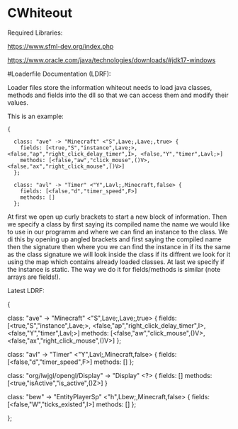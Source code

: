 # CWhiteout
Required Libraries:

https://www.sfml-dev.org/index.php

https://www.oracle.com/java/technologies/downloads/#jdk17-windows

#Loaderfile Documentation (LDRF):

Loader files store the information whiteout needs to load java classes, methods and fields into the dll so that we can access them and modify their values.

This is an example:

```ldrf
{

  class: "ave" -> "Minecraft" <"S",Lave;,Lave;,true> {
    fields: [<true,"S","instance",Lave;>, <false,"ap","right_click_delay_timer",I>, <false,"Y","timer",Lavl;>]
    methods: [<false,"aw","click_mouse",()V>, <false,"ax","right_click_mouse",()V>]
  };
  
  class: "avl" -> "Timer" <"Y",Lavl;,Minecraft,false> {
    fields: [<false,"d","timer_speed",F>]
    methods: []
  };

```

At first we open up curly brackets to start a new block of information.
Then we specify a class by first saying its compiled name the name we would like to use in our programm and where we can find an instance to the class.
We di this by opening up angled brackets and first saying the compiled name then the signature then where you we can find the instance in if its the same as the class signature we will look inside the class if its diffrent we look for it using the map which contains already loaded classes. At last we specify if the instance is static. The way we do it for fields/methods is similar (note arrays are fields!).

Latest LDRF:

{

  class: "ave" -> "Minecraft" <"S",Lave;,Lave;,true> {
    fields: [<true,"S","instance",Lave;>, <false,"ap","right_click_delay_timer",I>, <false,"Y","timer",Lavl;>]
    methods: [<false,"aw","click_mouse",()V>, <false,"ax","right_click_mouse",()V>]
  };
  
  class: "avl" -> "Timer" <"Y",Lavl;,Minecraft,false> {
    fields: [<false,"d","timer_speed",F>]
    methods: []
  };

  class: "org/lwjgl/opengl/Display" -> "Display" <?> {
    fields: []
    methods: [<true,"isActive","is_active",()Z>]
  }

  class: "bew" -> "EntityPlayerSp" <"h",Lbew;,Minecraft,false> {
    fields: [<false,"W","ticks_existed",I>]
    methods: []
  };
  
};
